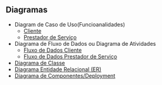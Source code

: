 ## Diagramas

* Diagram de Caso de Uso(Funcioanalidades)
  * [Cliente](https://drive.google.com/file/d/1YVhA6OdfBjzBtjE3wyRV-rxtazy01OGo/view?usp=sharing)
  * [Prestador de Serviço](https://drive.google.com/file/d/1eaDbXjvvkXRWx3kPPWIlzBK-FqVOnWwh/view?usp=sharing)
* Diagrama de Fluxo de Dados ou Diagrama de Atividades
  * [Fluxo de Dados Cliente](https://drive.google.com/file/d/1tilAGoDEiVIcigvMwAKoStVoMCTcFogF/view?usp=sharing)
  * [Fluxo de Dados Prestador de Serviço](https://drive.google.com/file/d/1ojTks0plrA_88AAKVoGRnRMRDKmDt-3f/view?usp=sharing)
* [Diagrama de Classe](https://drive.google.com/file/d/1FfCOkrgyNenhSFNmbJvdk2EYHsJmt5ak/view?usp=sharing)
* [Diagrama Entidade Relacional (ER)](https://drive.google.com/file/d/1dejbLmTIK52xv-v4CxnfI2V7D6H8uShA/view?usp=sharing)
* [Diagrama de Componentes/Deployment](https://drive.google.com/file/d/1dtIVnI7ciMci953RWD_-zIVpz7KTvOdC/view?usp=sharing)
